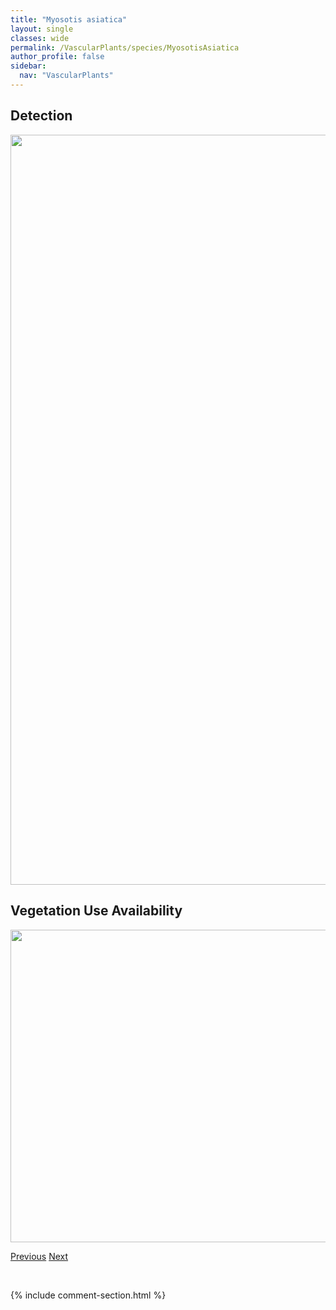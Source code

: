 ```yaml
---
title: "Myosotis asiatica"
layout: single
classes: wide
permalink: /VascularPlants/species/MyosotisAsiatica
author_profile: false
sidebar:
  nav: "VascularPlants"
---
```


<h2>Detection</h2>

<a href="https://drive.google.com/uc?export=view&id=1ONiv0pUI9J-avkdsSQaGbKmE7FB_IgHT">
<img src="https://drive.google.com/uc?export=view&id=1ONiv0pUI9J-avkdsSQaGbKmE7FB_IgHT" height = "1200" width = "800">
</a>


<h2>Vegetation Use Availability</h2>

<a href="https://drive.google.com/uc?export=view&id=1_Jns_kQMTEUty8uJLaaZ__yT4x6Sj-mT">
<img src="https://drive.google.com/uc?export=view&id=1_Jns_kQMTEUty8uJLaaZ__yT4x6Sj-mT" height = "500" width = "1000">
</a>


<a href="/DevelopmentWebsite/VascularPlants/species/MusineonDivaricatum" class="pagination--pager" title="Musineon divaricatum">Previous</a> <a href="/DevelopmentWebsite/VascularPlants/species/MyricaGale" class="pagination--pager" title="Sweet Gale">Next</a>

<p>&nbsp;</p>

{% include comment-section.html %}
